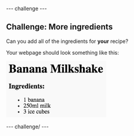 \--- challenge \---

## Challenge: More ingredients

Can you add all of the ingredients for **your** recipe?

Your webpage should look something like this:

![لقطة الشاشة](images/recipe-more-ingredients.png)

\--- challenge/ \---